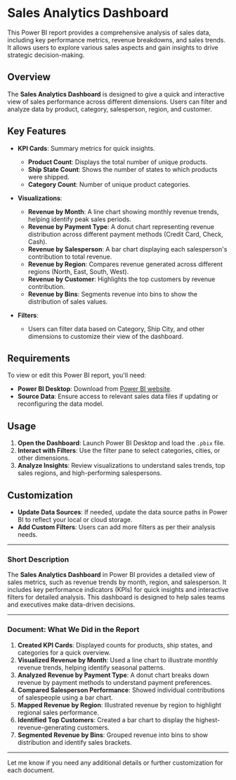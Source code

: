 # Sales Analytics Dashboard

This Power BI report provides a comprehensive analysis of sales data, including key performance metrics, revenue breakdowns, and sales trends. It allows users to explore various sales aspects and gain insights to drive strategic decision-making.

## Overview

The **Sales Analytics Dashboard** is designed to give a quick and interactive view of sales performance across different dimensions. Users can filter and analyze data by product, category, salesperson, region, and customer.

## Key Features

- **KPI Cards**: Summary metrics for quick insights.
  - **Product Count**: Displays the total number of unique products.
  - **Ship State Count**: Shows the number of states to which products were shipped.
  - **Category Count**: Number of unique product categories.

- **Visualizations**:
  - **Revenue by Month**: A line chart showing monthly revenue trends, helping identify peak sales periods.
  - **Revenue by Payment Type**: A donut chart representing revenue distribution across different payment methods (Credit Card, Check, Cash).
  - **Revenue by Salesperson**: A bar chart displaying each salesperson's contribution to total revenue.
  - **Revenue by Region**: Compares revenue generated across different regions (North, East, South, West).
  - **Revenue by Customer**: Highlights the top customers by revenue contribution.
  - **Revenue by Bins**: Segments revenue into bins to show the distribution of sales values.

- **Filters**:
  - Users can filter data based on Category, Ship City, and other dimensions to customize their view of the dashboard.

## Requirements

To view or edit this Power BI report, you'll need:
- **Power BI Desktop**: Download from [Power BI website](https://powerbi.microsoft.com/desktop).
- **Source Data**: Ensure access to relevant sales data files if updating or reconfiguring the data model.

## Usage

1. **Open the Dashboard**: Launch Power BI Desktop and load the `.pbix` file.
2. **Interact with Filters**: Use the filter pane to select categories, cities, or other dimensions.
3. **Analyze Insights**: Review visualizations to understand sales trends, top sales regions, and high-performing salespersons.

## Customization

- **Update Data Sources**: If needed, update the data source paths in Power BI to reflect your local or cloud storage.
- **Add Custom Filters**: Users can add more filters as per their analysis needs.

---

### Short Description

The **Sales Analytics Dashboard** in Power BI provides a detailed view of sales metrics, such as revenue trends by month, region, and salesperson. It includes key performance indicators (KPIs) for quick insights and interactive filters for detailed analysis. This dashboard is designed to help sales teams and executives make data-driven decisions.

---

### Document: What We Did in the Report

1. **Created KPI Cards**: Displayed counts for products, ship states, and categories for a quick overview.
2. **Visualized Revenue by Month**: Used a line chart to illustrate monthly revenue trends, helping identify seasonal patterns.
3. **Analyzed Revenue by Payment Type**: A donut chart breaks down revenue by payment methods to understand payment preferences.
4. **Compared Salesperson Performance**: Showed individual contributions of salespeople using a bar chart.
5. **Mapped Revenue by Region**: Illustrated revenue by region to highlight regional sales performance.
6. **Identified Top Customers**: Created a bar chart to display the highest-revenue-generating customers.
7. **Segmented Revenue by Bins**: Grouped revenue into bins to show distribution and identify sales brackets.

---

Let me know if you need any additional details or further customization for each document.
